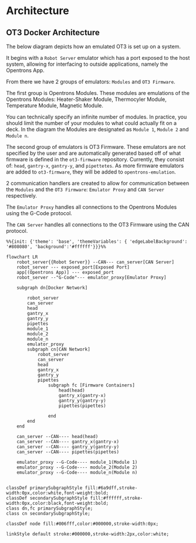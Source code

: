 # Architecture

## OT3 Docker Architecture

The below diagram depicts how an emulated OT3 is set up on a system.

It begins with a `Robot Server` emulator which has a port exposed to the host system, allowing for interfacing to
outside applications, namely the Opentrons App.

From there we have 2 groups of emulators: `Modules` and `OT3 Firmware`.

The first group is Opentrons Modules. These modules are emulations of the Opentrons Modules: Heater-Shaker Module,
Thermocyler Module, Temperature Module, Magnetic Module.

You can technically specify an infinite number of modules. In practice, you should limit the number of your modules to
what could actually fit on a deck. In the diagram the Modules are designated as `Module 1`, `Module 2` and `Module n`.

The second group of emulators is OT3 Firmware. These emulators are not specified by the user and are automatically
generated based off of what firmware is defined in the `ot3-firmware` repository. Currently, they consist of: `head`,
`gantry-x`, `gantry-y`, and `pipettetes`. As more firmware emulators are added to `ot3-firmware`, they will be added
to `opentrons-emulation`.

2 communication handlers are created to allow for communication between the `Modules` and the `OT3 Firmware`:
`Emulator Proxy` and `CAN Server` respectively.

The `Emulator Proxy` handles all connections to the Opentrons Modules using the G-Code protocol.

The `CAN Server` handles all connections to the OT3 Firmware using the CAN protocol.

```mermaid
%%{init: {'theme': 'base', 'themeVariables': { 'edgeLabelBackground': '#808080', 'background':'#ffffff'}}}%%

flowchart LR
    robot_server{{Robot Server}} --CAN--- can_server[CAN Server]
    robot_server --- exposed_port[Exposed Port]
    app[(Opentrons App)] --- exposed_port
    robot_server --"G-Code"--- emulator_proxy[Emulator Proxy]

    subgraph dn[Docker Network]
        
        robot_server
        can_server
        head
        gantry_x
        gantry_y
        pipettes
        module_1
        module_2
        module_n
        emulator_proxy
        subgraph cn[CAN Network]
            robot_server
            can_server
            head
            gantry_x
            gantry_y
            pipettes
                subgraph fc [Firmware Containers]
                    head(head)
                    gantry_x(gantry-x)
                    gantry_y(gantry-y)
                    pipettes(pipettes)
                    
                end
        end
    end

    can_server --CAN---- head(head)
    can_server --CAN---- gantry_x(gantry-x)
    can_server --CAN---- gantry_y(gantry-y)
    can_server --CAN---- pipettes(pipettes)

    emulator_proxy --G-Code---- module_1(Module 1)
    emulator_proxy --G-Code---- module_2(Module 2)
    emulator_proxy --G-Code---- module_n(Module n)


classDef primarySubgraphStyle fill:#6a9dff,stroke-width:0px,color:white,font-weight:bold;
classDef secondarySubgraphStyle fill:#ffffff,stroke-width:0px,color:black,font-weight:bold;
class dn,fc primarySubgraphStyle;
class cn secondarySubgraphStyle;

classDef node fill:#006fff,color:#000000,stroke-width:0px;

linkStyle default stroke:#000000,stroke-width:2px,color:white;
```
